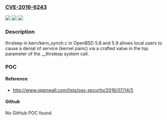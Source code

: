 ### [CVE-2016-6243](https://cve.mitre.org/cgi-bin/cvename.cgi?name=CVE-2016-6243)
![](https://img.shields.io/static/v1?label=Product&message=n%2Fa&color=blue)
![](https://img.shields.io/static/v1?label=Version&message=n%2Fa&color=blue)
![](https://img.shields.io/static/v1?label=Vulnerability&message=n%2Fa&color=brighgreen)

### Description

thrsleep in kern/kern_synch.c in OpenBSD 5.8 and 5.9 allows local users to cause a denial of service (kernel panic) via a crafted value in the tsp parameter of the __thrsleep system call.

### POC

#### Reference
- http://www.openwall.com/lists/oss-security/2016/07/14/5

#### Github
No GitHub POC found.

